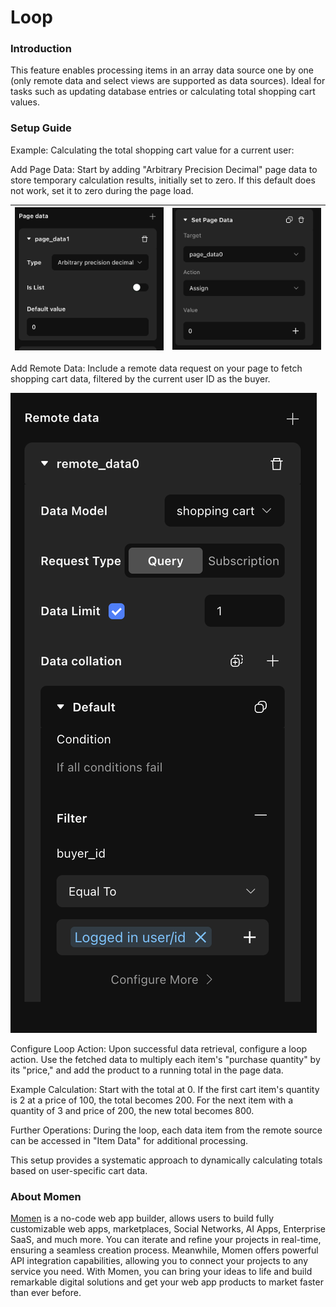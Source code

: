 # Loop

### **Introduction**

This feature enables processing items in an array data source one by one (only remote data and select views are supported as data sources). Ideal for tasks such as updating database entries or calculating total shopping cart values.

### **Setup Guide**

Example: Calculating the total shopping cart value for a current user:

Add Page Data: Start by adding "Arbitrary Precision Decimal" page data to store temporary calculation results, initially set to zero. If this default does not work, set it to zero during the page load.

| <img src="../.gitbook/assets/0 (47).png" alt="" data-size="original"> | <img src="../.gitbook/assets/1 (86).png" alt="" data-size="original"> |
| --------------------------------------------------------------------- | --------------------------------------------------------------------- |

Add Remote Data: Include a remote data request on your page to fetch shopping cart data, filtered by the current user ID as the buyer.

![](<../.gitbook/assets/2 (70).png>)

Configure Loop Action: Upon successful data retrieval, configure a loop action. Use the fetched data to multiply each item's "purchase quantity" by its "price," and add the product to a running total in the page data.

Example Calculation: Start with the total at 0. If the first cart item's quantity is 2 at a price of 100, the total becomes 200. For the next item with a quantity of 3 and price of 200, the new total becomes 800.

Further Operations: During the loop, each data item from the remote source can be accessed in "Item Data" for additional processing.

This setup provides a systematic approach to dynamically calculating totals based on user-specific cart data.



### **About Momen​​​​​**

[Momen](https://momen.app/?channel=blog-about) is a no-code web app builder, allows users to build fully customizable web apps, marketplaces, Social Networks, AI Apps, Enterprise SaaS, and much more. You can iterate and refine your projects in real-time, ensuring a seamless creation process. Meanwhile, Momen offers powerful API integration capabilities, allowing you to connect your projects to any service you need. With Momen, you can bring your ideas to life and build remarkable digital solutions and get your web app products to market faster than ever before.​​

